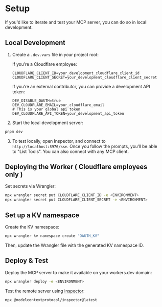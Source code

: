 # Setup

If you'd like to iterate and test your MCP server, you can do so in local development.

## Local Development

1. Create a `.dev.vars` file in your project root:

   If you're a Cloudflare employee:

   ```
   CLOUDFLARE_CLIENT_ID=your_development_cloudflare_client_id
   CLOUDFLARE_CLIENT_SECRET=your_development_cloudflare_client_secret
   ```

   If you're an external contributor, you can provide a development API token:

   ```
   DEV_DISABLE_OAUTH=true
   DEV_CLOUDFLARE_EMAIL=your_cloudflare_email
   # This is your global api token
   DEV_CLOUDFLARE_API_TOKEN=your_development_api_token
   ```

2. Start the local development server:

```bash
pnpm dev
```

3. To test locally, open Inspector, and connect to `http://localhost:8976/sse`.
   Once you follow the prompts, you'll be able to "List Tools". You can also connect with any MCP client.

## Deploying the Worker ( Cloudflare employees only )

Set secrets via Wrangler:

```bash
npx wrangler secret put CLOUDFLARE_CLIENT_ID -e <ENVIRONMENT>
npx wrangler secret put CLOUDFLARE_CLIENT_SECRET -e <ENVIRONMENT>
```

## Set up a KV namespace

Create the KV namespace:

```bash
npx wrangler kv namespace create "OAUTH_KV"
```

Then, update the Wrangler file with the generated KV namespace ID.

## Deploy & Test

Deploy the MCP server to make it available on your workers.dev domain:

```bash
npx wrangler deploy -e <ENVIRONMENT>
```

Test the remote server using [Inspector](https://modelcontextprotocol.io/docs/tools/inspector):

```bash
npx @modelcontextprotocol/inspector@latest
```
